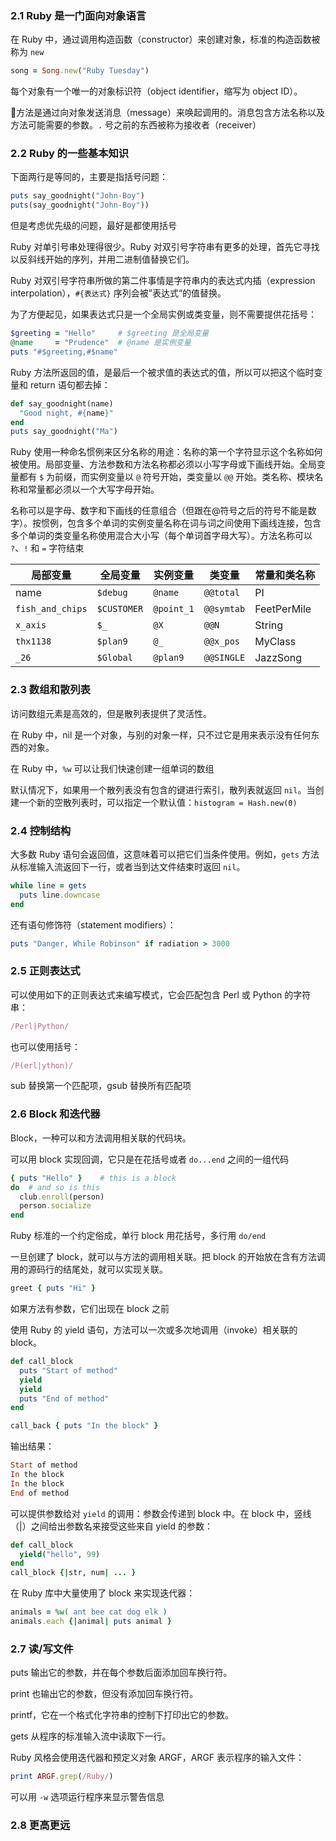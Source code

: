 ### 2.1 Ruby 是一门面向对象语言

在 Ruby 中，通过调用构造函数（constructor）来创建对象，标准的构造函数被称为 `new`

```ruby
song = Song.new("Ruby Tuesday")
```

每个对象有一个唯一的对象标识符（object identifier，缩写为 object ID）。

方法是通过向对象发送消息（message）来唤起调用的。消息包含方法名称以及方法可能需要的参数。`.` 号之前的东西被称为接收者（receiver）

### 2.2 Ruby 的一些基本知识

下面两行是等同的，主要是指括号问题：

```ruby
puts say_goodnight("John-Boy")
puts(say_goodnight("John-Boy"))
```

但是考虑优先级的问题，最好是都使用括号

Ruby 对单引号串处理得很少。Ruby 对双引号字符串有更多的处理，首先它寻找以反斜线开始的序列，并用二进制值替换它们。

Ruby 对双引号字符串所做的第二件事情是字符串内的表达式内插（expression interpolation），`#{表达式}` 序列会被”表达式“的值替换。

为了方便起见，如果表达式只是一个全局实例或类变量，则不需要提供花括号：

```ruby
$greeting = "Hello"		# $greeting 是全局变量
@name	  = "Prudence"	# @name 是实例变量
puts "#$greeting,#$name"
```

Ruby 方法所返回的值，是最后一个被求值的表达式的值，所以可以把这个临时变量和 return 语句都去掉：

```ruby
def say_goodnight(name)
  "Good night, #{name}"
end
puts say_goodnight("Ma")
```

Ruby 使用一种命名惯例来区分名称的用途：名称的第一个字符显示这个名称如何被使用。局部变量、方法参数和方法名称都必须以小写字母或下画线开始。全局变量都有 `$` 为前缀，而实例变量以 `@` 符号开始，类变量以 `@@` 开始。类名称、模块名称和常量都必须以一个大写字母开始。

名称可以是字母、数字和下画线的任意组合（但跟在@符号之后的符号不能是数字）。按惯例，包含多个单词的实例变量名称在词与词之间使用下画线连接，包含多个单词的类变量名称使用混合大小写（每个单词首字母大写）。方法名称可以 `?`、`!` 和 `=` 字符结束

| 局部变量             | 全局变量        | 实例变量       | 类变量        | 常量和类名称      |
| ---------------- | ----------- | ---------- | ---------- | ----------- |
| name             | `$debug`    | `@name`    | `@@total`  | PI          |
| `fish_and_chips` | `$CUSTOMER` | `@point_1` | `@@symtab` | FeetPerMile |
| `x_axis`         | `$_`        | `@X`       | `@@N`      | String      |
| `thx1138`        | `$plan9`    | `@_`       | `@@x_pos`  | MyClass     |
| `_26`            | `$Global`   | `@plan9`   | `@@SINGLE` | JazzSong    |

### 2.3 数组和散列表

访问数组元素是高效的，但是散列表提供了灵活性。

在 Ruby 中，nil 是一个对象，与别的对象一样，只不过它是用来表示没有任何东西的对象。

在 Ruby 中，`%w` 可以让我们快速创建一组单词的数组

默认情况下，如果用一个散列表没有包含的键进行索引，散列表就返回 `nil`。当创建一个新的空散列表时，可以指定一个默认值：`histogram = Hash.new(0)`

### 2.4 控制结构

大多数 Ruby 语句会返回值，这意味着可以把它们当条件使用。例如，`gets` 方法从标准输入流返回下一行，或者当到达文件结束时返回 `nil`。

```ruby
while line = gets
  puts line.downcase
end
```

还有语句修饰符（statement modifiers）：

```ruby
puts "Danger, While Robinson" if radiation > 3000
```

### 2.5 正则表达式

可以使用如下的正则表达式来编写模式，它会匹配包含 Perl 或 Python 的字符串：

```ruby
/Perl|Python/
```

也可以使用括号：

```ruby
/P(erl|ython)/
```

sub 替换第一个匹配项，gsub 替换所有匹配项

### 2.6 Block 和迭代器

Block，一种可以和方法调用相关联的代码块。

可以用 block 实现回调，它只是在花括号或者 `do...end` 之间的一组代码

```ruby
{ puts "Hello" }	# this is a block
do	# and so is this
  club.enroll(person)
  person.socialize
end
```

Ruby 标准的一个约定俗成，单行 block 用花括号，多行用 `do/end`

一旦创建了 block，就可以与方法的调用相关联。把 block 的开始放在含有方法调用的源码行的结尾处，就可以实现关联。

```ruby
greet { puts "Hi" }
```

如果方法有参数，它们出现在 block 之前

使用 Ruby 的 yield 语句，方法可以一次或多次地调用（invoke）相关联的 block。

```ruby
def call_block
  puts "Start of method"
  yield
  yield
  puts "End of method"
end

call_back { puts "In the block" }
```

输出结果：

```ruby
Start of method
In the block
In the block
End of method
```

可以提供参数给对 `yield` 的调用：参数会传递到 block 中。在 block 中，竖线（|）之间给出参数名来接受这些来自 yield 的参数：

```ruby
def call_block
  yield("hello", 99)
end
call_block {|str, num| ... }
```

在 Ruby 库中大量使用了 block 来实现迭代器：

```ruby
animals = %w( ant bee cat dog elk )
animals.each {|animal| puts animal }
```

### 2.7 读/写文件

puts 输出它的参数，并在每个参数后面添加回车换行符。

print 也输出它的参数，但没有添加回车换行符。

printf，它在一个格式化字符串的控制下打印出它的参数。

gets 从程序的标准输入流中读取下一行。

Ruby 风格会使用迭代器和预定义对象 ARGF，ARGF 表示程序的输入文件：

```ruby
print ARGF.grep(/Ruby/)
```

可以用 `-w` 选项运行程序来显示警告信息

### 2.8 更高更远

